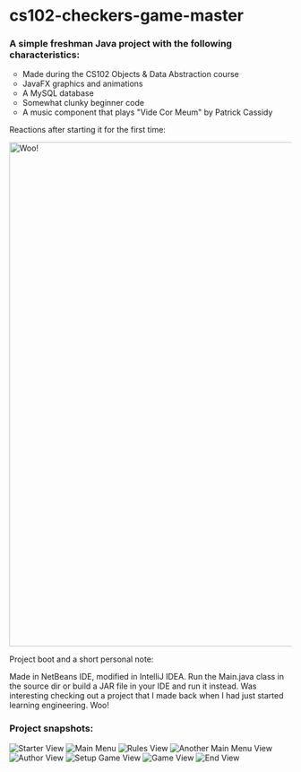 # cs102-checkers-game-master
<h3>A simple freshman Java project with the following characteristics:</h3>
<ul style="list-style-type:circle">
  <li>Made during the CS102 Objects & Data Abstraction course</li>
  <li>JavaFX graphics and animations</li>
  <li>A MySQL database</li>
  <li>Somewhat clunky beginner code</li>
  <li>A music component that plays "Vide Cor Meum" by Patrick Cassidy</li>
</ul>
<p>Reactions after starting it for the first time:</p>
<img src="working.gif" alt="Woo!" width="900">
<p>Project boot and a short personal note:</p>
<p>Made in NetBeans IDE, modified in IntelliJ IDEA. 
Run the Main.java class in the source dir or build a JAR file in your IDE and run it instead.
Was interesting checking out a project that I made back when I had just started learning engineering.
Woo!
</p>
<div class="vertical-line"></div>
<h3>Project snapshots:</h3>
<img src="screen-shots/s1.png" alt="Starter View">
<img src="screen-shots/s2.png" alt="Main Menu">
<img src="screen-shots/s3.png" alt="Rules View">
<img src="screen-shots/s4.png" alt="Another Main Menu View">
<img src="screen-shots/s5.png" alt="Author View">
<img src="screen-shots/s6.png" alt="Setup Game View">
<img src="screen-shots/s7.png" alt="Game View">
<img src="screen-shots/s8.png" alt="End View">


